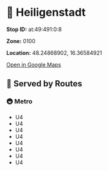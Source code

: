 # 🚉 Heiligenstadt


**Stop ID:** at:49:491:0:8

**Zone:** 0100

**Location:** 48.24868902, 16.36584921

[Open in Google Maps](https://www.google.com/maps?q=48.24868902,16.36584921)

## 🚆 Served by Routes

### 🚇 Metro
- U4
- U4
- U4
- U4
- U4
- U4
- U4
- U4